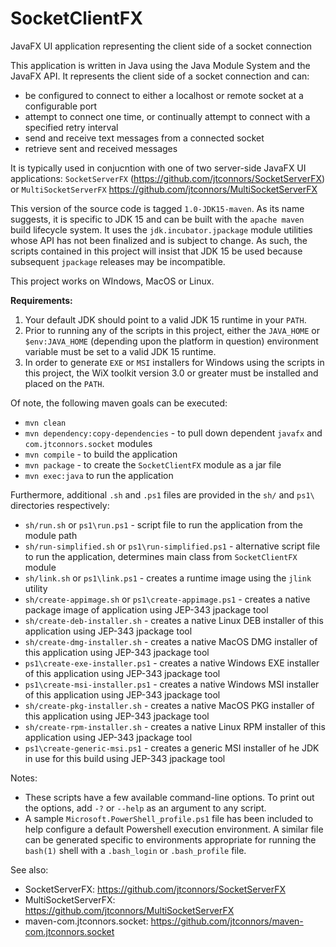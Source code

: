 # SocketClientFX
JavaFX UI application representing the client side of a socket connection

This application is written in Java using the Java Module System and the JavaFX API.  It represents the client side of a socket connection and can:

   - be configured to connect to either a localhost or remote socket at a configurable port
   - attempt to connect one time, or continually attempt to connect with a specified retry interval
   - send and receive text messages from a connected socket
   - retrieve sent and received messages

It is typically used in conjucntion with one of two server-side JavaFX UI applications:
```SocketServerFX``` (https://github.com/jtconnors/SocketServerFX)
or
```MultiSocketServerFX``` https://github.com/jtconnors/MultiSocketServerFX

This version of the source code is tagged ```1.0-JDK15-maven```.  As its name suggests, it is specific to JDK 15 and can be built with the ```apache maven``` build lifecycle system. It uses the ```jdk.incubator.jpackage``` module utilities whose API has not been finalized and is subject to change.  As such, the scripts contained in this project will insist that JDK 15 be used because subsequent ```jpackage``` releases may be incompatible.

This project works on WIndows, MacOS or Linux.

**Requirements:**
1. Your default JDK should point to a valid JDK 15 runtime in your ```PATH```.
2. Prior to running any of the scripts in this project, either the ```JAVA_HOME``` or ```$env:JAVA_HOME``` (depending upon the platform in question) environment variable must be set to a valid JDK 15 runtime.
3.  In order to generate ```EXE``` or ```MSI``` installers for Windows using the scripts in this project, the WiX toolkit version 3.0 or greater must be installed and placed on the ```PATH```.

Of note, the following maven goals can be executed:

   - ```mvn clean```
   - ```mvn dependency:copy-dependencies``` - to pull down dependent ```javafx``` and ```com.jtconnors.socket``` modules
   - ```mvn compile``` - to build the application
   - ```mvn package``` - to create the ```SocketClientFX``` module as a jar file
   - ```mvn exec:java``` to run the application
   
Furthermore, additional ```.sh``` and ```.ps1``` files are provided in the ```sh/``` and ```ps1\``` directories respectively:
   - ```sh/run.sh``` or ```ps1\run.ps1``` - script file to run the application from the module path
   - ```sh/run-simplified.sh``` or ```ps1\run-simplified.ps1``` - alternative script file to run the application, determines main class from ```SocketClientFX``` module
   - ```sh/link.sh``` or ```ps1\link.ps1``` - creates a runtime image using the ```jlink``` utility
   - ```sh/create-appimage.sh``` or ```ps1\create-appimage.ps1``` - creates a native package image of application using JEP-343 jpackage tool
   - ```sh/create-deb-installer.sh``` - creates a native Linux DEB installer of this application using JEP-343 jpackage tool
   - ```sh/create-dmg-installer.sh``` - creates a native MacOS DMG installer of this application using JEP-343 jpackage tool
   - ```ps1\create-exe-installer.ps1``` - creates a native Windows EXE installer of this application using JEP-343 jpackage tool
   - ```ps1\create-msi-installer.ps1``` - creates a native Windows MSI installer of this application using JEP-343 jpackage tool
   - ```sh/create-pkg-installer.sh``` - creates a native MacOS PKG installer of this application using JEP-343 jpackage tool
   - ```sh/create-rpm-installer.sh``` - creates a native Linux RPM installer of this application using JEP-343 jpackage tool
   - ```ps1\create-generic-msi.ps1``` - creates a generic MSI installer of he JDK in use for this build using JEP-343 jpackage tool

Notes:
   - These scripts have a few available command-line options.  To print out
the options, add ```-?``` or ```--help``` as an argument to any script.
   - A sample ```Microsoft.PowerShell_profile.ps1``` file has been included to help configure a default Powershell execution environment.  A similar file can be generated specific to environments appropriate for running the ```bash(1)``` shell with a ```.bash_login``` or ```.bash_profile``` file.


See also:

- SocketServerFX: https://github.com/jtconnors/SocketServerFX
- MultiSocketServerFX: https://github.com/jtconnors/MultiSocketServerFX
- maven-com.jtconnors.socket: https://github.com/jtconnors/maven-com.jtconnors.socket

